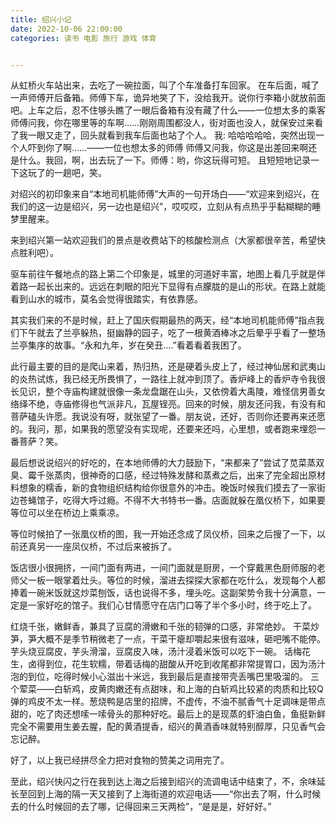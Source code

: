 ```yaml
---
title: 绍兴小记
date: 2022-10-06 22:00:00
categories: 读书 电影 旅行 游戏 体育


---
```

从虹桥火车站出来，去吃了一碗拉面，叫了个车准备打车回家。
在车后面，喊了一声师傅开后备箱。师傅下车，诡异地笑了下，没给我开。说你行李箱小就放前面吧。上车之后，忍不住够头瞧了一眼后备箱有没有藏了什么——一位想太多的乘客
师傅问我，你在哪里等的车啊……刚刚周围都没人，街对面也没人，就保安过来看了我一眼又走了，回头就看到我车后面也站了个人。
我: 哈哈哈哈哈，突然出现一个人吓到你了啊……——一位也想太多的师傅
师傅又问我，你这是出差回来啊还是什么。我回，啊，出去玩了一下。师傅：哟，你这玩得可短。
且短短地记录一下这玩了的一趟吧，笑。


对绍兴的初印象来自“本地司机能师傅”大声的一句开场白——“欢迎来到绍兴，在我们的这一边是绍兴，另一边也是绍兴”，哎哎哎，立刻从有点热乎乎黏糊糊的睡梦里醒来。

来到绍兴第一站欢迎我们的景点是收费站下的核酸检测点（大家都很辛苦，希望快点胜利吧）。

驱车前往午餐地点的路上第二个印象是，城里的河道好丰富，地图上看几乎就是伴着路一起长出来的。远远在刺眼的阳光下显得有点朦胧的是山的形状。在路上就能看到山水的城市，莫名会觉得很踏实，有依靠感。

其实我们来的不是时候，赶上了国庆假期最热的两天，经“本地司机能师傅”指点我们下午就去了兰亭躲热，挺幽静的园子，吃了一根黄酒棒冰之后晕乎乎看了一整场兰亭集序的故事。“永和九年，岁在癸丑....”看着看着我困了。

此行最主要的目的是爬山来着，热归热，还是硬着头皮上了，经过神仙居和武夷山的炎热试炼，我已经无所畏惧了，一路往上就冲到顶了。香炉峰上的香炉寺令我很长见识，整个寺庙构建就很像一条龙盘踞在山头，又依傍着大禹陵，难怪信男善女络绎不绝，寺庙修得也气派非凡，瓦屋锃亮。回来的时候，朋友还问我，有没有和菩萨磕头许愿。我说没有呀，就张望了一番。朋友说，还好，否则你还要再来还愿的。我问，那，如果我的愿望没有实现呢，还要来还吗，心里想，或者跑来埋怨一番菩萨？笑。

最后想说说绍兴的好吃的，在本地师傅的大力鼓励下，“来都来了”尝试了苋菜蒸双臭、霉千张蒸肉，很神奇的口感，经过特殊发酵和蒸煮之后，出来了完全超出原材料想象的糯香，新的食物组织结构给你很意外的冲击。晚饭时候我们摸去了一家街边苍蝇馆子，吃得大呼过瘾。不得不大书特书一番。店面就躲在凰仪桥下，如果要等位可以坐在桥边上乘乘凉。

等位时候拍了一张凰仪桥的图，我一开始还念成了凤仪桥，回来之后搜了一下，以前还真另一一座凤仪桥，不过后来被拆了。

饭店很小很拥挤，一间门面有两进，一间门面就是厨房，一个穿戴黑色厨师服的老师父一板一眼掌着灶头。等位的时候，溜进去探探大家都在吃什么，发现每个人都捧着一碗米饭就这炒菜刨饭，话也说得不多，埋头吃。这副架势令我十分满意，一定是一家好吃的馆子。我们心甘情愿守在店门口等了半个多小时，终于吃上了。

红烧千张，嫩鲜香，兼具了豆腐的滑嫩和千张的韧弹的口感，非常绝妙。
干菜炒笋，笋大概不是季节稍微老了一点，干菜干瘪却嚼起来很有滋味，砸吧嘴不能停。
芋头烧豆腐皮，芋头滑溜，豆腐皮入味，汤汁浸着米饭可以吃下一碗。
话梅花生，卤得到位，花生软糯，带着话梅的甜酸从开吃到收尾都非常提胃口，因为汤汁泡的到位，吃得时候小心滋出十米远，我到最后是直接带壳丢嘴巴里吸溜的。
三个荤菜——白斩鸡，皮黄肉嫩还有点甜味，和上海的白斩鸡比较紧的肉质和比较Q弹的鸡皮不太一样。葱烧鸭是店里的招牌，不虚传，不油不腻香气十足调味是带点甜的，吃了肉还想嗦一嗦骨头的那种好吃。最后上的是现蒸的虾油白鱼，鱼挺新鲜完全不需要用生姜去腥，配的黄酒提香，绍兴的黄酒香味就特别醇厚，只见香气会忘记醉。

好了，以上我已经拼尽全力把对食物的赞美之词用完了。

至此，绍兴快闪之行在我到达上海之后接到绍兴的流调电话中结束了，不，余味延长至回到上海的隔一天又接到了上海街道的欢迎电话——“你出去了啊，什么时候去的什么时候回的去了哪，记得回来三天两检”，“是是是，好好好。”